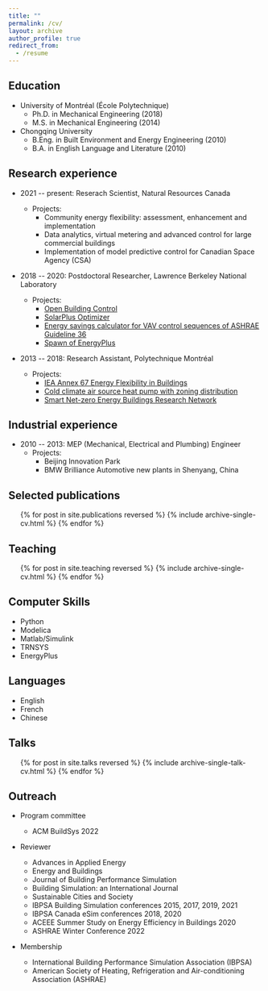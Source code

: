 ```yaml
---
title: ""
permalink: /cv/
layout: archive
author_profile: true
redirect_from:
  - /resume
---
```

## Education

* University of Montréal (École Polytechnique)
  * Ph.D. in Mechanical Engineering (2018)
  * M.S. in Mechanical Engineering (2014)
* Chongqing University
  * B.Eng. in Built Environment and Energy Engineering (2010)
  * B.A. in English Language and Literature (2010)

## Research experience

* 2021 -- present: Reserach Scientist, Natural Resources Canada
  * Projects:
    * Community energy flexibility: assessment, enhancement and implementation
    * Data analytics, virtual metering and advanced control for large commercial buildings
    * Implementation of model predictive control for Canadian Space Agency (CSA)

* 2018 -- 2020: Postdoctoral Researcher, Lawrence Berkeley National Laboratory
  * Projects:
    * [Open Building Control](http://obc.lbl.gov/)
    * [SolarPlus Optimizer](https://github.com/LBNL-ETA/SolarPlus-Optimizer)
    * [Energy savings calculator for VAV control sequences of ASHRAE Guideline 36](https://github.com/LBNL-ETA/G36SavingsCalculator)
    * [Spawn of EnergyPlus](https://lbl-srg.github.io/soep/)

* 2013 -- 2018: Research Assistant, Polytechnique Montréal
  * Projects:
    * [IEA Annex 67 Energy Flexibility in Buildings](http://www.annex67.org/)
    * [Cold climate air source heat pump with zoning distribution](
    https://www.nrcan.gc.ca/science-and-data/funding-partnerships/funding-opportunities/current-investments/integrated-air-source-heat-pump-system-domestic-hot-water-and-space-heating-low-energy-and-net-zero/16069)
    * [Smart Net-zero Energy Buildings Research Network](https://www.solarbuildings.ca/index.php/en/)

## Industrial experience

* 2010 -- 2013: MEP (Mechanical, Electrical and Plumbing) Engineer
  * Projects:
    * Beijing Innovation Park
    * BMW Brilliance Automotive new plants in Shenyang, China

## Selected publications

  <ul>{% for post in site.publications reversed %}
    {% include archive-single-cv.html %}
  {% endfor %}</ul>

## Teaching

  <ul>{% for post in site.teaching reversed %}
    {% include archive-single-cv.html %}
  {% endfor %}</ul>

## Computer Skills

* Python
* Modelica
* Matlab/Simulink
* TRNSYS
* EnergyPlus

## Languages

* English
* French
* Chinese

## Talks

  <ul>{% for post in site.talks reversed %}
    {% include archive-single-talk-cv.html %}
  {% endfor %}</ul>

## Outreach

* Program committee
  * ACM BuildSys 2022

* Reviewer
  * Advances in Applied Energy
  * Energy and Buildings
  * Journal of Building Performance Simulation
  * Building Simulation: an International Journal
  * Sustainable Cities and Society
  * IBPSA Building Simulation conferences 2015, 2017, 2019, 2021
  * IBPSA Canada eSim conferences 2018, 2020
  * ACEEE Summer Study on Energy Efficiency in Buildings 2020
  * ASHRAE Winter Conference 2022

* Membership
  * International Building Performance Simulation Association (IBPSA)
  * American Society of Heating, Refrigeration and Air-conditioning Association (ASHRAE)
